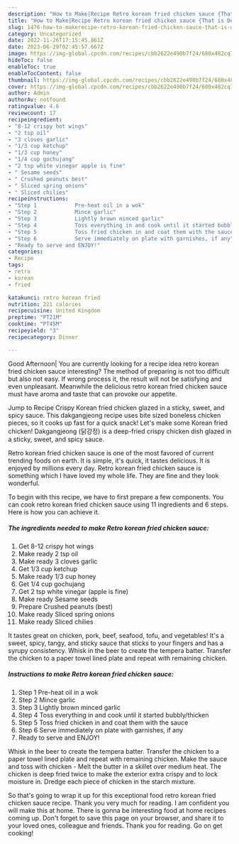 ```yaml
---
description: "How to Make|Recipe Retro korean fried chicken sauce {That is Delicious"
title: "How to Make|Recipe Retro korean fried chicken sauce {That is Delicious"
slug: 1476-how-to-makerecipe-retro-korean-fried-chicken-sauce-that-is-delicious
category: Uncategorized
date: 2022-11-26T17:15:45.861Z
date: 2023-06-29T02:45:57.667Z
image: https://img-global.cpcdn.com/recipes/cbb2622e490b7f24/680x482cq70/retro-korean-fried-chicken-sauce-recipe-main-photo.jpg
hideToc: false
enableToc: true
enableTocContent: false
thumbnail: https://img-global.cpcdn.com/recipes/cbb2622e490b7f24/680x482cq70/retro-korean-fried-chicken-sauce-recipe-main-photo.jpg
cover: https://img-global.cpcdn.com/recipes/cbb2622e490b7f24/680x482cq70/retro-korean-fried-chicken-sauce-recipe-main-photo.jpg
author: Admin
authorAv: notfound
ratingvalue: 4.6
reviewcount: 17
recipeingredient:
- "8-12 crispy hot wings"
- "2 tsp oil"
- "3 cloves garlic"
- "1/3 cup ketchup"
- "1/3 cup honey"
- "1/4 cup gochujang"
- "2 tsp white vinegar apple is fine"
- " Sesame seeds"
- " Crushed peanuts best"
- " Sliced spring onions"
- " Sliced chilies"
recipeinstructions:
- "Step 1            Pre-heat oil in a wok"
- "Step 2            Mince garlic"
- "Step 3            Lightly brown minced garlic"
- "Step 4            Toss everything in and cook until it started bubbly/thicken"
- "Step 5            Toss fried chicken in and coat them with the sauce"
- "Step 6            Serve immediately on plate with garnishes, if any"
- "Ready to serve and ENJOY!"
categories:
- Recipe
tags:
- retro
- korean
- fried

katakunci: retro korean fried 
nutrition: 221 calories
recipecuisine: United Kingdom
preptime: "PT21M"
cooktime: "PT45M"
recipeyield: "3"
recipecategory: Dinner

---
```



Good Afternoon| You are currently looking for a recipe idea retro korean fried chicken sauce interesting? The method of preparing is not too difficult but also not easy. If wrong process it, the result will not be satisfying and even unpleasant. Meanwhile the delicious retro korean fried chicken sauce must have aroma and taste that can provoke our appetite.





Jump to Recipe Crispy Korean fried chicken glazed in a sticky, sweet, and spicy sauce. This dakgangjeong recipe uses bite sized boneless chicken pieces, so it cooks up fast for a quick snack! Let&#39;s make some Korean fried chicken! Dakgangjeong (닭강정) is a deep-fried crispy chicken dish glazed in a sticky, sweet, and spicy sauce.

Retro korean fried chicken sauce is one of the most favored of current trending foods on earth. It is simple, it's quick, it tastes delicious. It is enjoyed by millions every day. Retro korean fried chicken sauce is something which I have loved my whole life. They are fine and they look wonderful.


To begin with this recipe, we have to first prepare a few components. You can cook retro korean fried chicken sauce using 11 ingredients and 6 steps. Here is how you can achieve it.

<!--inarticleads1-->

##### The ingredients needed to make Retro korean fried chicken sauce:

1. Get 8-12 crispy hot wings
1. Make ready 2 tsp oil
1. Make ready 3 cloves garlic
1. Get 1/3 cup ketchup
1. Make ready 1/3 cup honey
1. Get 1/4 cup gochujang
1. Get 2 tsp white vinegar (apple is fine)
1. Make ready  Sesame seeds
1. Prepare  Crushed peanuts (best)
1. Make ready  Sliced spring onions
1. Make ready  Sliced chilies


It tastes great on chicken, pork, beef, seafood, tofu, and vegetables! It&#39;s a sweet, spicy, tangy, and sticky sauce that sticks to your fingers and has a syrupy consistency. Whisk in the beer to create the tempera batter. Transfer the chicken to a paper towel lined plate and repeat with remaining chicken. 

<!--inarticleads2-->

##### Instructions to make Retro korean fried chicken sauce:

1. Step 1            Pre-heat oil in a wok
1. Step 2            Mince garlic
1. Step 3            Lightly brown minced garlic
1. Step 4            Toss everything in and cook until it started bubbly/thicken
1. Step 5            Toss fried chicken in and coat them with the sauce
1. Step 6            Serve immediately on plate with garnishes, if any
1. Ready to serve and ENJOY!

Whisk in the beer to create the tempera batter. Transfer the chicken to a paper towel lined plate and repeat with remaining chicken. Make the sauce and toss with chicken - Melt the butter in a skillet over medium heat. The chicken is deep fried twice to make the exterior extra crispy and to lock moisture in. Dredge each piece of chicken in the starch mixture. 

So that's going to wrap it up for this exceptional food retro korean fried chicken sauce recipe. Thank you very much for reading. I am confident you will make this at home. There is gonna be interesting food at home recipes coming up. Don't forget to save this page on your browser, and share it to your loved ones, colleague and friends. Thank you for reading. Go on get cooking!
